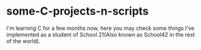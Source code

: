 # some-C-projects-n-scripts
I'm learning C for a few months now, here you may check some things I've implemented as a student of School 21(Also known as School42 in the rest of the world).
